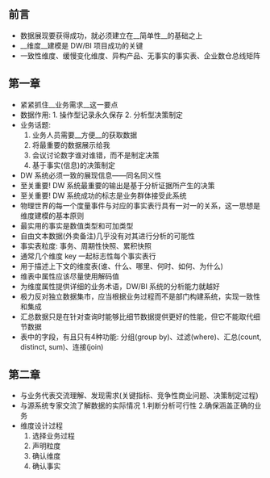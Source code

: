 ## 前言
* 数据展现要获得成功，就必须建立在__简单性__的基础之上
* __维度__建模是 DW/BI 项目成功的关键
* 一致性维度、缓慢变化维度、异构产品、无事实的事实表、企业数仓总线矩阵

## 第一章
* 紧紧抓住__业务需求__这一要点
* 数据作用: 1. 操作型记录永久保存 2. 分析型决策制定
* 业务话题:
    1. 业务人员需要__方便__的获取数据
    2. 将最重要的数据展示给我
    3. 会议讨论数字谁对谁错，而不是制定决策
    4. 基于事实(信息)的决策制定
* DW 系统必须一致的展现信息——同名同义性
* 至关重要! DW 系统最重要的输出是基于分析证据所产生的决策
* 至关重要! DW 系统成功的标志是业务群体接受此系统
* 物理世界的每一个度量事件与对应的事实表行具有一对一的关系，这一思想是维度建模的基本原则
* 最实用的事实是数值类型和可加类型
* 自由文本数据(外卖备注)几乎没有对其进行分析的可能性
* 事实表粒度: 事务、周期性快照、累积快照
* 通常几个维度 key 一起标志性每个事实表行
* 用于描述上下文的维度表(谁、什么、哪里、何时、如何、为什么)
* 维表中属性应该尽量使用解码值
* 为维度属性提供详细的业务术语，DW/BI 系统的分析能力就越好
* 极力反对独立数据集市，应当根据业务过程而不是部门构建系统，实现一致性和集成
* 汇总数据只是在针对查询时能够比细节数据提供更好的性能，但它不能取代细节数据
* 表中的字段，有且只有4种功能: 分组(group by)、过滤(where)、汇总(count, distinct, sum)、连接(join)

## 第二章
* 与业务代表交流理解、发现需求(关键指标、竞争性商业问题、决策制定过程)
* 与源系统专家交流了解数据的实际情况 1.判断分析可行性 2.确保涵盖正确的业务
* 维度设计过程
    1. 选择业务过程
    2. 声明粒度
    3. 确认维度
    4. 确认事实
